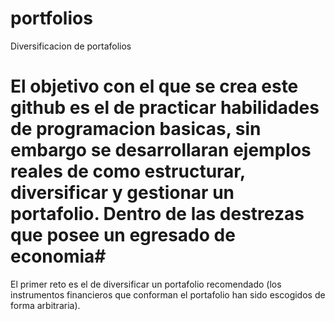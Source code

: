 # portfolios
Diversificacion de portafolios
# El objetivo con el que se crea este github es el de practicar habilidades de programacion basicas, sin embargo se desarrollaran ejemplos reales de como estructurar, diversificar y gestionar un portafolio. Dentro de las destrezas que posee un egresado de economia#
El primer reto es el de diversificar un portafolio recomendado (los instrumentos financieros que conforman el portafolio han sido escogidos de forma arbitraria).
